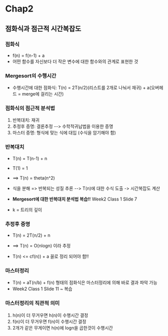 # Chap2
## 점화식과 점근적 시간복잡도
### 점화식
* f(n) = f(n-1) + a
* 어떤 함수를 자신보다 더 작은 변수에 대한 함수와의 관계로 표현한 것

### Mergesort의 수행시간
* 수행시간에 대한 점화식: T(n) = 2T(n/2)(리스트를 2개로 나눠서 재귀) + a(오버헤드 = merge에 걸리는 시간)

### 점화식의 점근적 분석법
1. 반복대치: 재귀
2. 추정후 증명: 결론추정 --> 수학적귀납법을 이용한 증명
3. 마스터 증명: 형식에 맞는 식에 대입 (수식을 암기해야 함)

### 반복대치
* T(n) = T(n-1) + n
* T(1) = 1
* ==> T(n) = theta(n^2)

* 식을 분해 => 반복되는 성질 추론 --> T(n)에 대한 수식 도출 -> 시간복잡도 계산

* <b>Mergesort에 대한 반복대치 분석법 복습!!</b> Week2 Class 1 Slide 7
* k = 트리의 깊이

### 추정후 증명
* T(n) = 2T(n/2) + n
* ==> T(n) = O(nlogn) 이라 추정

* T(n) <= cf(n)) + a 꼴로 정리 되어야 함!!

### 마스터정리
* T(n) = aT(n/b) + f(n) 형태의 점화식은 마스터정리에 의해 바로 결과 파악 가능
* Week2 Class 1 Slide 11 ~ 복습

### 마스터정리의 직관적 의미
1. h(n)이 더 무거우면 h(n)이 수행시간 결정
2. f(n)이 더 무거우면 f(n)이 수행시간 결정
3. 2개가 같은 무게이면 h(n)에 logn을 곱한것이 수행시간

